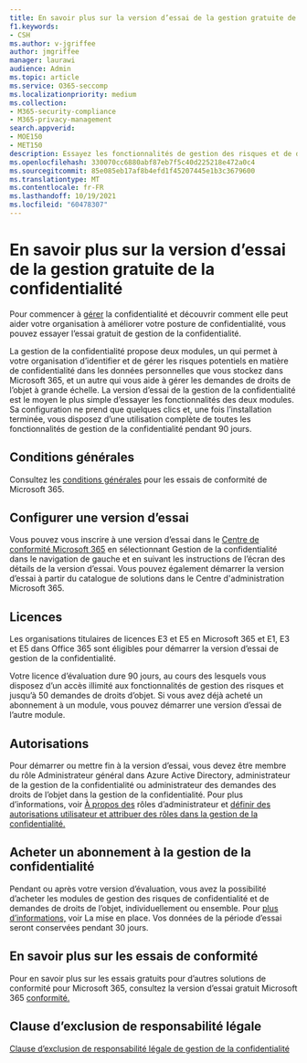 ```yaml
---
title: En savoir plus sur la version d’essai de la gestion gratuite de la confidentialité
f1.keywords:
- CSH
ms.author: v-jgriffee
author: jmgriffee
manager: laurawi
audience: Admin
ms.topic: article
ms.service: O365-seccomp
ms.localizationpriority: medium
ms.collection:
- M365-security-compliance
- M365-privacy-management
search.appverid:
- MOE150
- MET150
description: Essayez les fonctionnalités de gestion des risques et de demandes de droits de l’objet de la gestion de la confidentialité avec la version d’évaluation de la gestion de la confidentialité.
ms.openlocfilehash: 330070cc6880abf87eb7f5c40d225218e472a0c4
ms.sourcegitcommit: 85e085eb17af8b4efd1f45207445e1b3c3679600
ms.translationtype: MT
ms.contentlocale: fr-FR
ms.lasthandoff: 10/19/2021
ms.locfileid: "60478307"
---
```

# <a name="learn-about-the-free-privacy-management-trial"></a>En savoir plus sur la version d’essai de la gestion gratuite de la confidentialité

Pour commencer à [gérer](privacy-management.md) la confidentialité et découvrir comment elle peut aider votre organisation à améliorer votre posture de confidentialité, vous pouvez essayer l’essai gratuit de gestion de la confidentialité.

La gestion de la confidentialité propose [](privacy-management-policies.md) deux modules, un qui permet à votre organisation d’identifier et [](privacy-management-subject-rights-requests.md) de gérer les risques potentiels en matière de confidentialité dans les données personnelles que vous stockez dans Microsoft 365, et un autre qui vous aide à gérer les demandes de droits de l’objet à grande échelle. La version d’essai de la gestion de la confidentialité est le moyen le plus simple d’essayer les fonctionnalités des deux modules. Sa configuration ne prend que quelques clics et, une fois l’installation terminée, vous disposez d’une utilisation complète de toutes les fonctionnalités de gestion de la confidentialité pendant 90 jours.

## <a name="terms-and-conditions"></a>Conditions générales

Consultez les [conditions générales](privacy-management-trial-terms.md) pour les essais de conformité de Microsoft 365.

## <a name="set-up-a-trial"></a>Configurer une version d’essai

Vous pouvez vous inscrire à une version d’essai dans le [Centre de conformité Microsoft 365](https://compliance.microsoft.com) en sélectionnant Gestion de la confidentialité dans le navigation de gauche et en suivant les instructions de l’écran des détails de la version d’essai.  Vous pouvez également démarrer la version d’essai à partir du catalogue de solutions dans le Centre d'administration Microsoft 365.

## <a name="licensing"></a>Licences

Les organisations titulaires de licences E3 et E5 en Microsoft 365 et E1, E3 et E5 dans Office 365 sont éligibles pour démarrer la version d’essai de gestion de la confidentialité.

Votre licence d’évaluation dure 90 jours, au cours des lesquels vous disposez d’un accès illimité aux fonctionnalités de gestion des risques et jusqu’à 50 demandes de droits d’objet. Si vous avez déjà acheté un abonnement à un module, vous pouvez démarrer une version d’essai de l’autre module.

## <a name="permissions"></a>Autorisations

Pour démarrer ou mettre fin à la version d’essai, vous devez être membre du rôle Administrateur général dans Azure Active Directory, administrateur de la gestion de la confidentialité ou administrateur des demandes des droits de l’objet dans la gestion de la confidentialité. Pour plus d’informations, voir [À propos des](/microsoft-365/admin/add-users/about-admin-roles) rôles d’administrateur et [définir des autorisations utilisateur et attribuer des rôles dans la gestion de la confidentialité.](privacy-management-permissions.md)

## <a name="buy-a-privacy-management-subscription"></a>Acheter un abonnement à la gestion de la confidentialité

Pendant ou après votre version d’évaluation, vous avez la possibilité d’acheter les modules de gestion des risques de confidentialité et de demandes de droits de l’objet, individuellement ou ensemble. Pour [plus d’informations,](privacy-management-setup.md) voir La mise en place. Vos données de la période d’essai seront conservées pendant 30 jours.

## <a name="learn-more-about-compliance-trials"></a>En savoir plus sur les essais de conformité

Pour en savoir plus sur les essais gratuits pour d’autres solutions de conformité pour Microsoft 365, consultez la version d’essai gratuit Microsoft 365 [conformité.](/microsoft-365/compliance/compliance-easy-trials)

## <a name="legal-disclaimer"></a>Clause d’exclusion de responsabilité légale

[Clause d’exclusion de responsabilité légale de gestion de la confidentialité](privacy-management-disclaimer.md)
